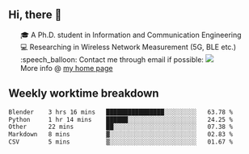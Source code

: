 <h2 > Hi, there 👋 </h3>

<div >
 <ul>
 🎓 A Ph.D. student in Information and Communication Engineering <br>
 💻 Researching in Wireless Network Measurement (5G, BLE etc.)<br>
 :speech_balloon: Contact me through email if possible: <a href="mailto:ethanjia@sjtu.edu.cn"><img src="https://img.shields.io/badge/-ethanjia@sjtu.edu.cn-c14438?style=plastic&logo=Gmail&logoColor=white&link=mailto:mailto:ethanjia@sjtu.edu.cn"></a> <br>
  More info @ <a href="https://haifengjia.github.io">my home page</a>
 </ul>
</div>

<h2 >
Weekly worktime breakdown
</h1>


<!--START_SECTION:waka-->

```txt
Blender    3 hrs 16 mins   ████████████████░░░░░░░░░   63.78 %
Python     1 hr 14 mins    ██████░░░░░░░░░░░░░░░░░░░   24.25 %
Other      22 mins         ██░░░░░░░░░░░░░░░░░░░░░░░   07.38 %
Markdown   8 mins          ▓░░░░░░░░░░░░░░░░░░░░░░░░   02.83 %
CSV        5 mins          ▒░░░░░░░░░░░░░░░░░░░░░░░░   01.67 %
```

<!--END_SECTION:waka-->


